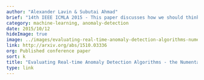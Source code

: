 ```yaml
---
author: "Alexander Lavin & Subutai Ahmad"
brief: "14th IEEE ICMLA 2015 - This paper discusses how we should think about anomaly detection for streaming applications. It introduces a new open-source benchmark for detecting anomalies in real-time, time-series data."
category: machine-learning, anomaly-detection
date: 2015/10/12
hideImage: true
image: ../images/evaluating-real-time-anomaly-detection-algorithms-numenta-anomaly-benchmark.png
link: http://arxiv.org/abs/1510.03336
org: Published conference paper
sort: k
title: "Evaluating Real-time Anomaly Detection Algorithms - the Numenta Anomaly Benchmark"
type: link
---
```

